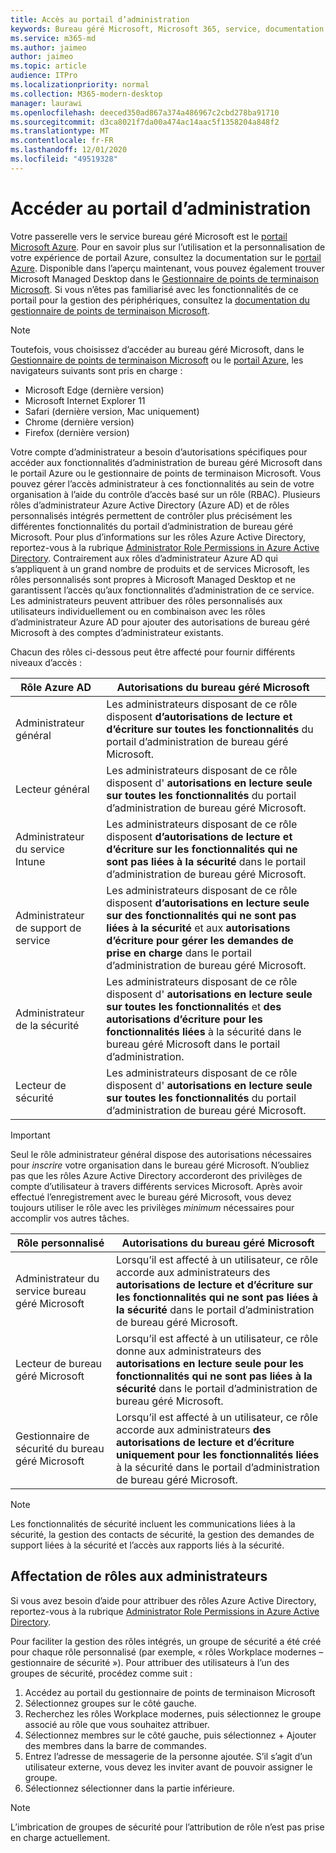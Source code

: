 ```yaml
---
title: Accès au portail d’administration
keywords: Bureau géré Microsoft, Microsoft 365, service, documentation
ms.service: m365-md
ms.author: jaimeo
author: jaimeo
ms.topic: article
audience: ITPro
ms.localizationpriority: normal
ms.collection: M365-modern-desktop
manager: laurawi
ms.openlocfilehash: deeced350ad867a374a486967c2cbd278ba91710
ms.sourcegitcommit: d3ca8021f7da00a474ac14aac5f1358204a848f2
ms.translationtype: MT
ms.contentlocale: fr-FR
ms.lasthandoff: 12/01/2020
ms.locfileid: "49519328"
---
```

# <a name="access-the-admin-portal"></a>Accéder au portail d’administration

Votre passerelle vers le service bureau géré Microsoft est le [portail Microsoft Azure](https://portal.azure.com). Pour en savoir plus sur l’utilisation et la personnalisation de votre expérience de portail Azure, consultez la documentation sur le [portail Azure](https://docs.microsoft.com/azure/azure-portal/). Disponible dans l’aperçu maintenant, vous pouvez également trouver Microsoft Managed Desktop dans le [Gestionnaire de points de terminaison Microsoft](https://endpoint.microsoft.com/). Si vous n’êtes pas familiarisé avec les fonctionnalités de ce portail pour la gestion des périphériques, consultez la [documentation du gestionnaire de points de terminaison Microsoft](https://docs.microsoft.com/mem/).

> [!NOTE]
> Toutefois, vous choisissez d’accéder au bureau géré Microsoft, dans le [Gestionnaire de points de terminaison Microsoft](https://endpoint.microsoft.com/) ou le [portail Azure](https://portal.azure.com), les navigateurs suivants sont pris en charge :
> - Microsoft Edge (dernière version)
> - Microsoft Internet Explorer 11
> - Safari (dernière version, Mac uniquement)
> - Chrome (dernière version)
> - Firefox (dernière version)

Votre compte d’administrateur a besoin d’autorisations spécifiques pour accéder aux fonctionnalités d’administration de bureau géré Microsoft dans le portail Azure ou le gestionnaire de points de terminaison Microsoft. Vous pouvez gérer l’accès administrateur à ces fonctionnalités au sein de votre organisation à l’aide du contrôle d’accès basé sur un rôle (RBAC). Plusieurs rôles d’administrateur Azure Active Directory (Azure AD) et de rôles personnalisés intégrés permettent de contrôler plus précisément les différentes fonctionnalités du portail d’administration de bureau géré Microsoft. Pour plus d’informations sur les rôles Azure Active Directory, reportez-vous à la rubrique [Administrator Role Permissions in Azure Active Directory](https://docs.microsoft.com/azure/active-directory/users-groups-roles/directory-assign-admin-roles). Contrairement aux rôles d’administrateur Azure AD qui s’appliquent à un grand nombre de produits et de services Microsoft, les rôles personnalisés sont propres à Microsoft Managed Desktop et ne garantissent l’accès qu’aux fonctionnalités d’administration de ce service. Les administrateurs peuvent attribuer des rôles personnalisés aux utilisateurs individuellement ou en combinaison avec les rôles d’administrateur Azure AD pour ajouter des autorisations de bureau géré Microsoft à des comptes d’administrateur existants.

Chacun des rôles ci-dessous peut être affecté pour fournir différents niveaux d’accès :

|Rôle Azure AD  |Autorisations du bureau géré Microsoft  |
|---------|---------|
|Administrateur général     | Les administrateurs disposant de ce rôle disposent **d’autorisations de lecture et d’écriture sur toutes les fonctionnalités** du portail d’administration de bureau géré Microsoft.         |
|Lecteur général     | Les administrateurs disposant de ce rôle disposent d' **autorisations en lecture seule sur toutes les fonctionnalités** du portail d’administration de bureau géré Microsoft.         |
|Administrateur du service Intune     |  Les administrateurs disposant de ce rôle disposent **d’autorisations de lecture et d’écriture sur les fonctionnalités qui ne sont pas liées à la sécurité** dans le portail d’administration de bureau géré Microsoft.       |
|Administrateur de support de service     | Les administrateurs disposant de ce rôle disposent **d’autorisations en lecture seule sur des fonctionnalités qui ne sont pas liées à la sécurité** et aux **autorisations d’écriture pour gérer les demandes de prise en charge** dans le portail d’administration de bureau géré Microsoft.         |
|Administrateur de la sécurité | Les administrateurs disposant de ce rôle disposent d' **autorisations en lecture seule sur toutes les fonctionnalités** et **des autorisations d’écriture pour les fonctionnalités liées** à la sécurité dans le bureau géré Microsoft dans le portail d’administration. |
|Lecteur de sécurité |Les administrateurs disposant de ce rôle disposent d' **autorisations en lecture seule sur toutes les fonctionnalités** du portail d’administration de bureau géré Microsoft.|

> [!IMPORTANT]
> Seul le rôle administrateur général dispose des autorisations nécessaires pour *inscrire* votre organisation dans le bureau géré Microsoft. N’oubliez pas que les rôles Azure Active Directory accorderont des privilèges de compte d’utilisateur à travers différents services Microsoft. Après avoir effectué l’enregistrement avec le bureau géré Microsoft, vous devez toujours utiliser le rôle avec les privilèges *minimum* nécessaires pour accomplir vos autres tâches.

 
|Rôle personnalisé  |Autorisations du bureau géré Microsoft  |
|---------|---------|
|Administrateur du service bureau géré Microsoft  | Lorsqu’il est affecté à un utilisateur, ce rôle accorde aux administrateurs des **autorisations de lecture et d’écriture sur les fonctionnalités qui ne sont pas liées à la sécurité** dans le portail d’administration de bureau géré Microsoft.  |
|Lecteur de bureau géré Microsoft | Lorsqu’il est affecté à un utilisateur, ce rôle donne aux administrateurs des **autorisations en lecture seule pour les fonctionnalités qui ne sont pas liées à la sécurité** dans le portail d’administration de bureau géré Microsoft. |
|Gestionnaire de sécurité du bureau géré Microsoft |Lorsqu’il est affecté à un utilisateur, ce rôle accorde aux administrateurs **des autorisations de lecture et d’écriture uniquement pour les fonctionnalités liées** à la sécurité dans le portail d’administration de bureau géré Microsoft.   |

> [!NOTE]
> Les fonctionnalités de sécurité incluent les communications liées à la sécurité, la gestion des contacts de sécurité, la gestion des demandes de support liées à la sécurité et l’accès aux rapports liés à la sécurité. 

## <a name="assigning-roles-to-administrators"></a>Affectation de rôles aux administrateurs

Si vous avez besoin d’aide pour attribuer des rôles Azure Active Directory, reportez-vous à la rubrique [Administrator Role Permissions in Azure Active Directory](https://docs.microsoft.com/azure/active-directory/users-groups-roles/directory-assign-admin-roles).

Pour faciliter la gestion des rôles intégrés, un groupe de sécurité a été créé pour chaque rôle personnalisé (par exemple, « rôles Workplace modernes – gestionnaire de sécurité »). Pour attribuer des utilisateurs à l’un des groupes de sécurité, procédez comme suit :
1.  Accédez au portail du gestionnaire de points de terminaison Microsoft
2.  Sélectionnez groupes sur le côté gauche.
3.  Recherchez les rôles Workplace modernes, puis sélectionnez le groupe associé au rôle que vous souhaitez attribuer. 
4.  Sélectionnez membres sur le côté gauche, puis sélectionnez + Ajouter des membres dans la barre de commandes.
5.  Entrez l’adresse de messagerie de la personne ajoutée. S’il s’agit d’un utilisateur externe, vous devez les inviter avant de pouvoir assigner le groupe.
6.  Sélectionnez sélectionner dans la partie inférieure.

> [!NOTE]
> L’imbrication de groupes de sécurité pour l’attribution de rôle n’est pas prise en charge actuellement. 
